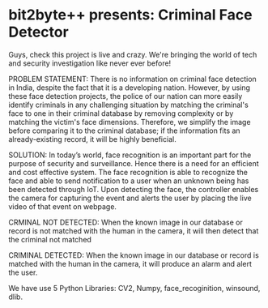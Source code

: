 # bit2byte++ presents: Criminal Face Detector
Guys, check this project is live and crazy.
We're bringing the world of tech and security investigation like never ever before!

PROBLEM STATEMENT:
There is no information on criminal face detection in India, despite the fact that it is a developing nation. However, by using these face detection projects, the police of our nation can more easily identify criminals in any challenging situation by matching the criminal's face to one in their criminal database by removing complexity or by matching the victim's face dimensions. Therefore, we simplify the image before comparing it to the criminal database; if the information fits an already-existing record, it will be highly beneficial.

SOLUTION:
In today’s world, face recognition is an important part for the purpose of security and surveillance. Hence there is a need for an efficient and cost effective system.
The face recognition is able to recognize the face and able to send notification to a user when an unknown being has been detected through IoT.
Upon detecting the face, the controller enables the camera for capturing the event and alerts the user by placing the live video of that event on webpage.

CRMINAL NOT DETECTED:
When the known image in our database or record is not matched with the human in the camera, it will then detect that the criminal not matched


CRIMINAL DETECTED:
When the known image in our database or record is matched with the human in the camera, it will produce an alarm and alert the user.


We have use 5 Python Libraries:
CV2,
Numpy,
face_recoginition,
winsound,
dlib.
